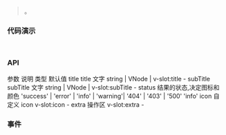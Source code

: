 #   

>  。


###  代码演示

```
 
```

### API
参数	说明	类型	默认值
title	title 文字	string | VNode | v-slot:title	-
subTitle	subTitle 文字	string | VNode | v-slot:subTitle	-
status	结果的状态,决定图标和颜色	'success' | 'error' | 'info' | 'warning'| '404' | '403' | '500'	'info'
icon	自定义 icon	v-slot:icon	-
extra	操作区	v-slot:extra	-
 


### 事件

 

